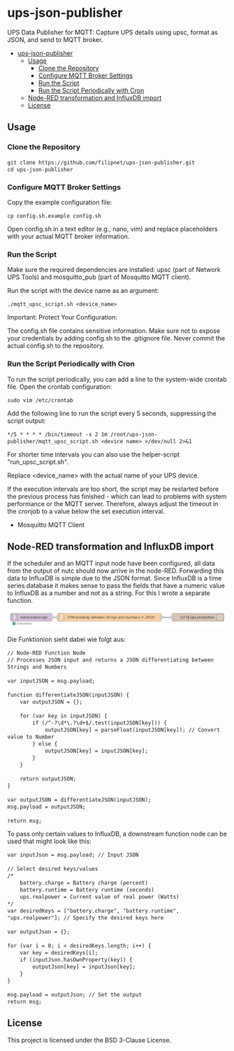 # ups-json-publisher
UPS Data Publisher for MQTT: Capture UPS details using upsc, format as JSON, and send to MQTT broker.

<!-- TOC -->

- [ups-json-publisher](#ups-json-publisher)
    - [Usage](#usage)
        - [Clone the Repository](#clone-the-repository)
        - [Configure MQTT Broker Settings](#configure-mqtt-broker-settings)
        - [Run the Script](#run-the-script)
        - [Run the Script Periodically with Cron](#run-the-script-periodically-with-cron)
    - [Node-RED transformation and InfluxDB import](#node-red-transformation-and-influxdb-import)
    - [License](#license)

<!-- /TOC -->

## Usage

### Clone the Repository
```
git clone https://github.com/filipnet/ups-json-publisher.git
cd ups-json-publisher
```

### Configure MQTT Broker Settings
Copy the example configuration file:
```
cp config.sh.example config.sh
```
Open config.sh in a text editor (e.g., nano, vim) and replace placeholders with your actual MQTT broker information.

### Run the Script
Make sure the required dependencies are installed: upsc (part of Network UPS Tools) and mosquitto_pub (part of Mosquitto MQTT client).

Run the script with the device name as an argument:
```
./mqtt_upsc_script.sh <device_name>
```
Important: Protect Your Configuration:

The config.sh file contains sensitive information. Make sure not to expose your credentials by adding config.sh to the .gitignore file. Never commit the actual config.sh to the repository.

### Run the Script Periodically with Cron
To run the script periodically, you can add a line to the system-wide crontab file. Open the crontab configuration:
```
sudo vim /etc/crontab
```
Add the following line to run the script every 5 seconds, suppressing the script output:
```
*/5 * * * * /bin/timeout -s 2 1m /root/ups-json-publisher/mqtt_upsc_script.sh <device name> >/dev/null 2>&1
```
For shorter time intervals you can also use the helper-script "run_upsc_script.sh". 

Replace <device_name> with the actual name of your UPS device.

If the execution intervals are too short, the script may be restarted before the previous process has finished - which can lead to problems with system performance or the MQTT server. Therefore, always adjust the timeout in the cronjob to a value below the set execution interval.

- Mosquitto MQTT Client

## Node-RED transformation and InfluxDB import

If the scheduler and an MQTT input node have been configured, all data from the output of nutc should now arrive in the node-RED. Forwarding this data to InfluxDB is simple due to the JSON format. Since InfluxDB is a time series database it makes sense to pass the fields that have a numeric value to InfluxDB as a number and not as a string. For this I wrote a separate function.

<img src="images/nodered-influx-flow.png" alt="Screenshot Node-RED MQTT to InfluxDB" width="600px"/>

Die Funktionion sieht dabei wie folgt aus:

```
// Node-RED Function Node
// Processes JSON input and returns a JSON differentiating between Strings and Numbers

var inputJSON = msg.payload;

function differentiateJSON(inputJSON) {
    var outputJSON = {};

    for (var key in inputJSON) {
        if (/^-?\d*\.?\d+$/.test(inputJSON[key])) {
            outputJSON[key] = parseFloat(inputJSON[key]); // Convert value to Number
        } else {
            outputJSON[key] = inputJSON[key];
        }
    }

    return outputJSON;
}

var outputJSON = differentiateJSON(inputJSON);
msg.payload = outputJSON;

return msg;
```

To pass only certain values to InfluxDB, a downstream function node can be used that might look like this:

```
var inputJson = msg.payload; // Input JSON

// Select desired keys/values
/*
    battery.charge = Battery charge (percent)
    battery.runtime = Battery runtime (seconds)
    ups.realpower = Current value of real power (Watts)
*/
var desiredKeys = ["battery.charge", "battery.runtime", "ups.realpower"]; // Specify the desired keys here

var outputJson = {};

for (var i = 0; i < desiredKeys.length; i++) {
    var key = desiredKeys[i];
    if (inputJson.hasOwnProperty(key)) {
        outputJson[key] = inputJson[key];
    }
}

msg.payload = outputJson; // Set the output
return msg;
```

## License
This project is licensed under the BSD 3-Clause License.